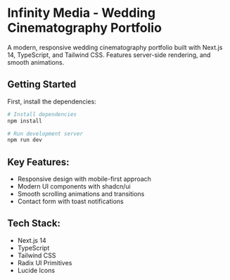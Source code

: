 # Infinity Media - Wedding Cinematography Portfolio

A modern, responsive wedding cinematography portfolio built with Next.js 14, TypeScript, and Tailwind CSS. Features server-side rendering, and smooth animations.

## Getting Started

First, install the dependencies:

```bash
# Install dependencies
npm install

# Run development server
npm run dev
```

## Key Features:

- Responsive design with mobile-first approach
- Modern UI components with shadcn/ui
- Smooth scrolling animations and transitions
- Contact form with toast notifications

## Tech Stack:

- Next.js 14
- TypeScript
- Tailwind CSS
- Radix UI Primitives
- Lucide Icons